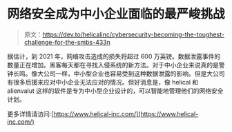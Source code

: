 # 网络安全成为中小企业面临的最严峻挑战

> 原文：<https://dev.to/helicalinc/cybersecurity-becoming-the-toughest-challenge-for-the-smbs-433n>

据估计，到 2021 年，网络攻击造成的损失将超过 600 万英镑。数据泄露事件的数量正在增加。黑客每天都在寻找入侵系统的新方法。对于中小企业来说真的是警钟长鸣。像大公司一样，中小型企业也容易受到这种数据泄露的影响。但是大公司有很多后援来应对中小企业无法应对的情况。但好消息是，像 helical 和 alienvalut 这样的软件是专为中小型企业设计的，可以智能地管理他们的网络安全计划。

更多详情请访问:[https://www.helical-inc.com/](https://www.helical-inc.com/)
